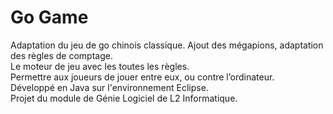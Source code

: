 # Go Game
Adaptation du jeu de go chinois classique. 
Ajout des mégapions, adaptation des règles de comptage.  
Le moteur de jeu avec les toutes les règles.  
Permettre aux joueurs de jouer entre eux, ou contre l’ordinateur.  
Développé en Java sur l'environnement Eclipse.  
Projet du module de Génie Logiciel de L2 Informatique. 
